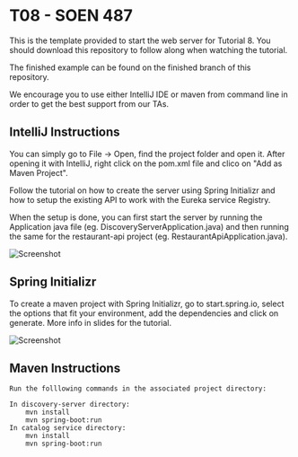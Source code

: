 # T08 - SOEN 487 #

This is the template provided to start the web server for Tutorial 8.
You should download this repository to follow along when watching the tutorial.

The finished example can be found on the finished branch of this repository.

We encourage you to use either IntelliJ IDE or maven from command line in order to get the best support from our TAs.


## IntelliJ Instructions ##

You can simply go to File -> Open, find the project folder and open it. After opening it with IntelliJ, right click on the pom.xml file and clico on "Add as Maven Project".

Follow the tutorial on how to create the server using Spring Initializr and how to setup the existing API to work with the Eureka service Registry. 

When the setup is done, you can first start the server by running the Application java file (eg. DiscoveryServerApplication.java) and then running the same for the restaurant-api project (eg. RestaurantApiApplication.java).

![Screenshot](img/fig01.png)

## Spring Initializr ##

To create a maven project with Spring Initializr, go to start.spring.io, select the options that fit your environment, add the dependencies and click on generate. More info in slides for the tutorial.

![Screenshot](img/fig02.png)

## Maven Instructions ##

    Run the folllowing commands in the associated project directory:

    In discovery-server directory:
        mvn install
        mvn spring-boot:run
    In catalog service directory:
        mvn install
        mvn spring-boot:run


